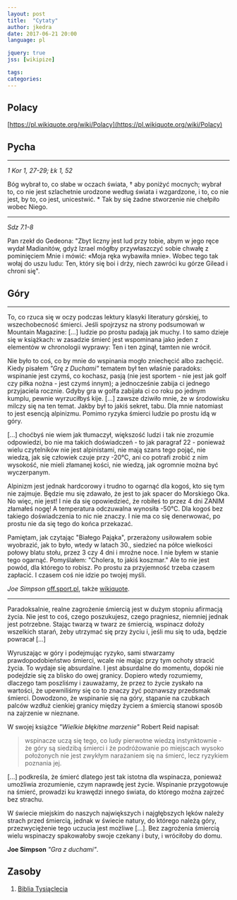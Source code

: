 ```yaml
---
layout: post
title:  "Cytaty"
author: jkedra
date: 2017-06-21 20:00
language: pl

jquery: true
jss: [wikipize]

tags: 
categories: 
---
```


## Polacy

[https://pl.wikiquote.org/wiki/Polacy](https://pl.wikiquote.org/wiki/Polacy)

## Pycha

---

*1 Kor 1, 27-29; Łk 1, 52*

Bóg wybrał to, co słabe w oczach świata, † aby poniżyć mocnych;
wybrał to, co nie jest szlachetnie urodzone według świata i wzgardzone,
i to, co nie jest,
by to, co jest, unicestwić. *
Tak by się żadne stworzenie nie chełpiło wobec Niego.

---

*Sdz 7.1-8*

Pan rzekł do Gedeona: "Zbyt liczny jest lud przy tobie, abym w jego ręce wydał
Madianitów, gdyż Izrael mógłby przywłaszczyć sobie chwałę z pominięciem Mnie i
mówić: «Moja ręka wybawiła mnie». Wobec tego tak wołaj do uszu ludu: Ten, który
się boi i drży, niech zawróci ku górze Gilead i chroni się". 


## Góry

---

To, co rzuca się w oczy podczas lektury klasyki literatury górskiej, to
wszechobecność śmierci. Jeśli spojrzysz na strony podsumowań w Mountain
Magazine: [...] ludzie po prostu padają jak muchy. I to samo dzieje się w
książkach: w zasadzie śmierć jest wspominana jako jeden z elementów w
chronologii wyprawy: Ten i ten zginął, tamten nie wrócił.

Nie było to coś, co by mnie do wspinania mogło zniechęcić albo zachęcić. Kiedy
pisałem _"Grę z Duchami"_ tematem był ten właśnie paradoks: wspinanie jest
czymś, co kochasz, pasją (nie jest sportem - nie jest jak golf czy
piłka nożna - jest czymś innym); a jednocześnie zabija ci jednego przyjaciela
rocznie. Gdyby gra w golfa zabijała ci co roku po jednym kumplu, pewnie
wyrzuciłbyś kije. [...] zawsze dziwiło mnie, że w środowisku milczy się na ten
temat. Jakby był to jakiś sekret, tabu. Dla mnie natomiast to jest esencją
alpinizmu. Pomimo ryzyka śmierci ludzie po prostu idą w góry.

[...] choćbyś nie wiem jak tłumaczył, większość ludzi i tak nie zrozumie
odpowiedzi, bo nie ma takich doświadczeń - to jak paragraf 22 - ponieważ wielu
czytelników nie jest alpinistami, nie mają szans tego pojąć, nie wiedzą, jak
się człowiek czuje przy -20°C, ani co potrafi zrobić z nim wysokość, nie mieli
złamanej kości, nie wiedzą, jak ogromnie można być wyczerpanym.

Alpinizm jest jednak hardcorowy i trudno to ogarnąć dla kogoś, kto się tym nie
zajmuje. Będzie mu się zdawało, że jest to jak spacer do Morskiego Oka. No
więc, nie jest! I nie da się opowiedzieć, że robiłeś to przez 4 dni ZANIM
złamałeś nogę! A temperatura odczuwalna wynosiła -50°C. Dla kogoś bez takiego
doświadczenia to nic nie znaczy. I nie ma co się denerwować, po prostu nie da
się tego do końca przekazać.

Pamiętam, jak czytając "Białego Pająka", przerażony usiłowałem sobie wyobrazić,
jak to było, wtedy w latach 30., siedzieć na półce wielkości połowy blatu
stołu, przez 3 czy 4 dni i mroźne noce. I nie byłem w stanie tego ogarnąć.
Pomyślałem: "Cholera, to jakiś koszmar." Ale to nie jest powód, dla którego to
robisz. Po prostu za przyjemność trzeba czasem zapłacić. I czasem coś nie idzie
po twojej myśli.

*Joe Simpson* [off.sport.pl](http://off.sport.pl/off/1,111379,10857487,Joe_Simpson__Nie_jestem_juz_wspinaczem.html),
także [wikiquote](https://pl.wikiquote.org/wiki/Joe_Simpson).

---

Paradoksalnie, realne zagrożenie śmiercią jest w dużym stopniu afirmacją życia.
Nie jest to coś, czego poszukujesz, czego pragniesz, niemniej jednak jest
potrzebne. Stając twarzą w twarz ze śmiercią, wspinacz dołoży wszelkich starań,
żeby utrzymać się przy życiu i, jeśli mu się to uda, będzie powracał [...]

Wyruszając w góry i podejmując ryzyko, sami stwarzamy prawdopodobieństwo
śmierci, wcale nie mając przy tym ochoty stracić życia. To wydaje się
absurdalne. I jest absurdalne do momentu, dopóki nie podejdzie się za blisko do
owej granicy. Dopiero wtedy rozumiemy, dlaczego tam poszliśmy i zauważamy, że
przez to życie zyskało na wartości, że upewniliśmy się co to znaczy żyć
poznawszy przedsmak śmierci. Dowodzono, że wspinanie się na góry, stąpanie na
czubkach palców wzdłuż cienkiej granicy między życiem a śmiercią stanowi sposób
na zajrzenie w nieznane.

W swojej książce _"Wielkie błękitne marzenie"_ Robert Reid napisał:

> wspinacze uczą się tego, co ludy pierwotne wiedzą instynktownie - że 
> góry są siedzibą śmierci i że podróżowanie po miejscach wysoko położonych
> nie jest zwykłym narażaniem się na śmierć, lecz ryzykiem poznania jej.

[...] podkreśla, że śmierć dlatego jest tak istotna dla wspinacza,
ponieważ umożliwia zrozumienie, czym naprawdę jest życie. Wspinanie
przygotowuje na śmierć, prowadzi ku krawędzi innego świata, do którego
można zajrzeć bez strachu.

W świecie miejskim do naszych największych i najgłębszych lęków należy strach
przed śmiercią, jednak w świecie natury, do którego należą góry,
przezwyciężenie tego uczucia jest możliwe [...].  Bez zagrożenia śmiercią wielu
wspinaczy spakowałoby swoje czekany i buty, i wróciłoby do domu.

**Joe Simpson** _"Gra z duchami"_.


## Zasoby

1. [Biblia Tysiąclecia](http://biblia.deon.pl/)
